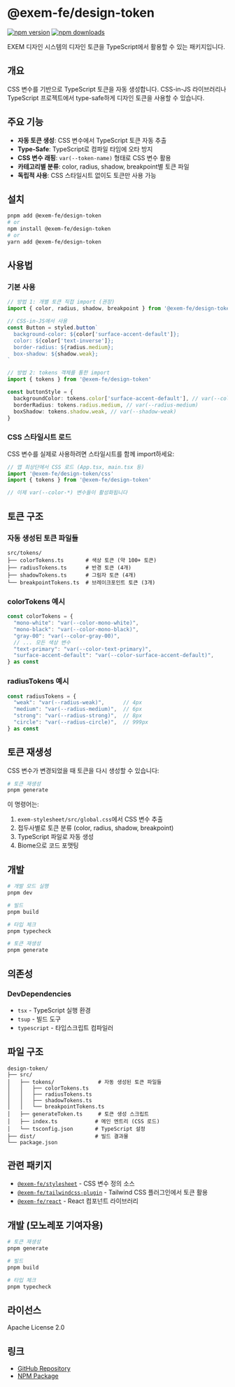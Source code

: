 # @exem-fe/design-token

[![npm version](https://img.shields.io/npm/v/@exem-fe/design-token)](https://www.npmjs.com/package/@exem-fe/design-token)
[![npm downloads](https://img.shields.io/npm/dm/@exem-fe/design-token)](https://www.npmjs.com/package/@exem-fe/design-token)

EXEM 디자인 시스템의 디자인 토큰을 TypeScript에서 활용할 수 있는 패키지입니다.

## 개요

CSS 변수를 기반으로 TypeScript 토큰을 자동 생성합니다. CSS-in-JS 라이브러리나 TypeScript 프로젝트에서 type-safe하게 디자인 토큰을 사용할 수 있습니다.

## 주요 기능

- **자동 토큰 생성**: CSS 변수에서 TypeScript 토큰 자동 추출
- **Type-Safe**: TypeScript로 컴파일 타임에 오타 방지  
- **CSS 변수 래핑**: `var(--token-name)` 형태로 CSS 변수 활용
- **카테고리별 분류**: color, radius, shadow, breakpoint별 토큰 파일
- **독립적 사용**: CSS 스타일시트 없이도 토큰만 사용 가능

## 설치

```bash
pnpm add @exem-fe/design-token
# or
npm install @exem-fe/design-token
# or
yarn add @exem-fe/design-token
```

## 사용법

### 기본 사용

```typescript
// 방법 1: 개별 토큰 직접 import (권장)
import { color, radius, shadow, breakpoint } from '@exem-fe/design-token'

// CSS-in-JS에서 사용
const Button = styled.button`
  background-color: ${color['surface-accent-default']};
  color: ${color['text-inverse']};
  border-radius: ${radius.medium};
  box-shadow: ${shadow.weak};
`

// 방법 2: tokens 객체를 통한 import
import { tokens } from '@exem-fe/design-token'

const buttonStyle = {
  backgroundColor: tokens.color['surface-accent-default'], // var(--color-surface-accent-default)
  borderRadius: tokens.radius.medium, // var(--radius-medium)
  boxShadow: tokens.shadow.weak, // var(--shadow-weak)
}
```

### CSS 스타일시트 로드

CSS 변수를 실제로 사용하려면 스타일시트를 함께 import하세요:

```typescript
// 앱 최상단에서 CSS 로드 (App.tsx, main.tsx 등)
import '@exem-fe/design-token/css'
import { tokens } from '@exem-fe/design-token'

// 이제 var(--color-*) 변수들이 활성화됩니다
```

## 토큰 구조

### 자동 생성된 토큰 파일들

```
src/tokens/
├── colorTokens.ts       # 색상 토큰 (약 100+ 토큰)
├── radiusTokens.ts      # 반경 토큰 (4개)
├── shadowTokens.ts      # 그림자 토큰 (4개)
└── breakpointTokens.ts  # 브레이크포인트 토큰 (3개)
```

### colorTokens 예시
```typescript
const colorTokens = {
  "mono-white": "var(--color-mono-white)",
  "mono-black": "var(--color-mono-black)",
  "gray-00": "var(--color-gray-00)",
  // ... 모든 색상 변수
  "text-primary": "var(--color-text-primary)",
  "surface-accent-default": "var(--color-surface-accent-default)",
} as const
```

### radiusTokens 예시
```typescript
const radiusTokens = {
  "weak": "var(--radius-weak)",      // 4px
  "medium": "var(--radius-medium)",  // 6px
  "strong": "var(--radius-strong)",  // 8px
  "circle": "var(--radius-circle)",  // 999px
} as const
```

## 토큰 재생성

CSS 변수가 변경되었을 때 토큰을 다시 생성할 수 있습니다:

```bash
# 토큰 재생성
pnpm generate
```

이 명령어는:
1. `exem-stylesheet/src/global.css`에서 CSS 변수 추출
2. 접두사별로 토큰 분류 (color, radius, shadow, breakpoint)
3. TypeScript 파일로 자동 생성
4. Biome으로 코드 포맷팅

## 개발

```bash
# 개발 모드 실행
pnpm dev

# 빌드
pnpm build

# 타입 체크
pnpm typecheck

# 토큰 재생성
pnpm generate
```

## 의존성

### DevDependencies
- `tsx` - TypeScript 실행 환경
- `tsup` - 빌드 도구
- `typescript` - 타입스크립트 컴파일러

## 파일 구조

```
design-token/
├── src/
│   ├── tokens/              # 자동 생성된 토큰 파일들
│   │   ├── colorTokens.ts
│   │   ├── radiusTokens.ts
│   │   ├── shadowTokens.ts
│   │   └── breakpointTokens.ts
│   ├── generateToken.ts     # 토큰 생성 스크립트
│   ├── index.ts            # 메인 엔트리 (CSS 로드)
│   └── tsconfig.json       # TypeScript 설정
├── dist/                   # 빌드 결과물
└── package.json
```

## 관련 패키지

- [`@exem-fe/stylesheet`](https://www.npmjs.com/package/@exem-fe/stylesheet) - CSS 변수 정의 소스
- [`@exem-fe/tailwindcss-plugin`](https://www.npmjs.com/package/@exem-fe/tailwindcss-plugin) - Tailwind CSS 플러그인에서 토큰 활용
- [`@exem-fe/react`](https://www.npmjs.com/package/@exem-fe/react) - React 컴포넌트 라이브러리

## 개발 (모노레포 기여자용)

```bash
# 토큰 재생성
pnpm generate

# 빌드
pnpm build

# 타입 체크
pnpm typecheck
```

## 라이선스

Apache License 2.0

## 링크

- [GitHub Repository](https://github.com/EXEM-FE/design-system)
- [NPM Package](https://www.npmjs.com/package/@exem-fe/design-token)